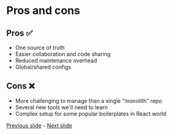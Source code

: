 # Pros and cons

## Pros ✅
- One source of truth
- Easier collaboration and code sharing
- Reduced maintenance overhead
- Global/shared configs

## Cons ❌
- More challenging to manage than a single "monolith" repo
- Several new tools we'll need to learn
- Complex setup for some popular boilerplates in React world


[Previous slide](02.md) - [Next slide](04.md)
